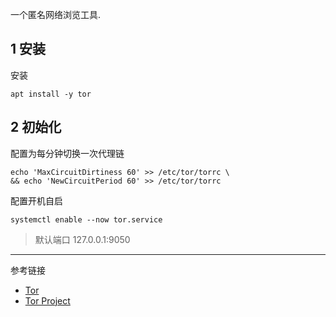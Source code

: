 一个匿名网络浏览工具.

## 1 安装

安装

```
apt install -y tor
```

## 2 初始化

配置为每分钟切换一次代理链

```
echo 'MaxCircuitDirtiness 60' >> /etc/tor/torrc \
&& echo 'NewCircuitPeriod 60' >> /etc/tor/torrc
```

配置开机自启

```
systemctl enable --now tor.service
```

> 默认端口 127.0.0.1:9050

---

参考链接

- [Tor](https://gitlab.torproject.org/tpo/core/tor)
- [Tor Project](https://www.torproject.org/)

